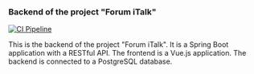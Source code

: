 ### Backend of the project "Forum iTalk"

[![CI Pipeline](https://github.com/NickMendel/italk-backend/actions/workflows/ci-cd.yml/badge.svg?branch=main)](https://github.com/NickMendel/italk-backend/actions/workflows/ci-cd.yml)

This is the backend of the project "Forum iTalk". It is a Spring Boot application with a RESTful API. 
The frontend is a Vue.js application. 
The backend is connected to a PostgreSQL database.
